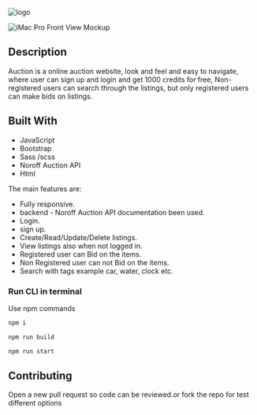 
![logo](https://user-images.githubusercontent.com/91061651/221214869-25237649-b8cb-4415-aaf3-1b0d93f4d44c.png)



![iMac Pro Front View Mockup](https://user-images.githubusercontent.com/91061651/221215772-82dc14ae-9ecc-4592-8c32-8f642739ef63.png)

## Description

Auction is a online auction website, look and feel and easy to navigate, where user can sign up and login and get 1000 credits for free, Non-registered users can search through the listings, but only registered users can make bids on listings.

## Built With

- JavaScript
- Bootstrap
- Sass /scss
- Noroff Auction API
- Html

The main features are:

- Fully responsive.
- backend - Noroff Auction API documentation been used.
- Login.
- sign up.
- Create/Read/Update/Delete listings.
- View listings also when not logged in.
- Registered user can Bid on the items.
- Non Registered user can not Bid on the items.
- Search with tags example car, water, clock etc.

### Run CLI in terminal

Use npm commands

```bash
npm i
```

```bash
npm run build
```

```bash
npm run start
```

## Contributing

Open a new pull request so code can be reviewed.or fork the repo for test different options
